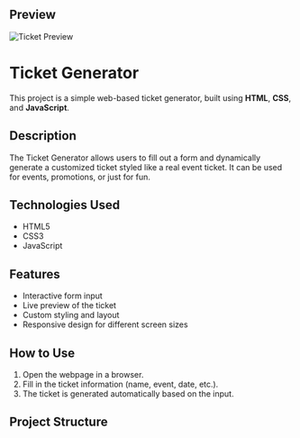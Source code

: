 ## Preview

![Ticket Preview](https://gabriel487-c.github.io/Ticket_Generator/)

# Ticket Generator

This project is a simple web-based ticket generator, built using **HTML**, **CSS**, and **JavaScript**.

## Description

The Ticket Generator allows users to fill out a form and dynamically generate a customized ticket styled like a real event ticket. It can be used for events, promotions, or just for fun.

## Technologies Used

- HTML5  
- CSS3  
- JavaScript

## Features

- Interactive form input  
- Live preview of the ticket  
- Custom styling and layout  
- Responsive design for different screen sizes

## How to Use

1. Open the webpage in a browser.
2. Fill in the ticket information (name, event, date, etc.).
3. The ticket is generated automatically based on the input.

## Project Structure
